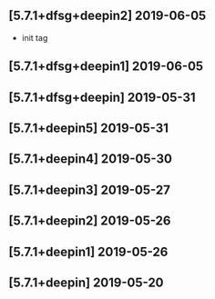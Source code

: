 ## [5.7.1+dfsg+deepin2] 2019-06-05

*  init tag

## [5.7.1+dfsg+deepin1] 2019-06-05


## [5.7.1+dfsg+deepin] 2019-05-31


## [5.7.1+deepin5] 2019-05-31


## [5.7.1+deepin4] 2019-05-30


## [5.7.1+deepin3] 2019-05-27


## [5.7.1+deepin2] 2019-05-26


## [5.7.1+deepin1] 2019-05-26


## [5.7.1+deepin] 2019-05-20


